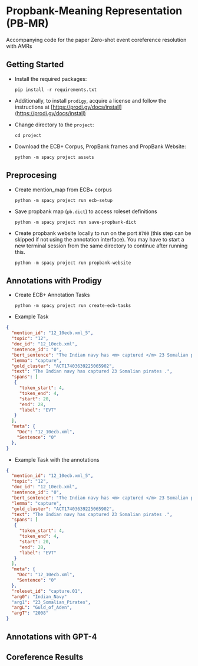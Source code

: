 # Propbank-Meaning Representation (PB-MR)

Accompanying code for the paper Zero-shot event coreference resolution with AMRs
## Getting Started
- Install the required packages:

    `pip install -r requirements.txt`
- Additionally, to install `prodigy`, acquire a license and follow
the instructions at [https://prodi.gy/docs/install](https://prodi.gy/docs/install)

- Change directory to the `project`:

    `cd project`
 
- Download the ECB+ Corpus, PropBank frames and PropBank Website:

    `python -m spacy project assets`

## Preprocesing
- Create mention_map from ECB+ corpus

    `python -m spacy project run ecb-setup`

- Save propbank map (`pb.dict`) to access roleset definitions

    `python -m spacy project run save-propbank-dict`

- Create propbank website locally to run on the port `8700` (this step can be skipped if not using 
  the annotation interface). You may have to start a new terminal session from the same directory 
  to continue after running this.

    `python -m spacy project run propbank-website`

## Annotations with Prodigy
- Create ECB+ Annotation Tasks

  `python -m spacy project run create-ecb-tasks`

- Example Task
```json
{
  "mention_id": "12_10ecb.xml_5",
  "topic": "12",
  "doc_id": "12_10ecb.xml",
  "sentence_id": "0",
  "bert_sentence": "The Indian navy has <m> captured </m> 23 Somalian pirates .",
  "lemma": "capture",
  "gold_cluster": "ACT17403639225065902",
  "text": "The Indian navy has captured 23 Somalian pirates .",
  "spans": [
   {
     "token_start": 4,
     "token_end": 4,
     "start": 20,
     "end": 28,
     "label": "EVT"
   }
  ],
  "meta": {
    "Doc": "12_10ecb.xml",
    "Sentence": "0"
  },
}
```
- Example Task with the annotations
```json
{
  "mention_id": "12_10ecb.xml_5",
  "topic": "12",
  "doc_id": "12_10ecb.xml",
  "sentence_id": "0",
  "bert_sentence": "The Indian navy has <m> captured </m> 23 Somalian pirates .",
  "lemma": "capture",
  "gold_cluster": "ACT17403639225065902",
  "text": "The Indian navy has captured 23 Somalian pirates .",
  "spans": [
   {
     "token_start": 4,
     "token_end": 4,
     "start": 20,
     "end": 28,
     "label": "EVT"
   }
  ],
  "meta": {
    "Doc": "12_10ecb.xml",
    "Sentence": "0"
  },
  "roleset_id": "capture.01",
  "arg0": "Indian_Navy"
  "arg1": "23_Somalian_Pirates",
  "argL": "Guld_of_Aden",
  "argT": "2008"
}
```
## Annotations with GPT-4

## Coreference Results